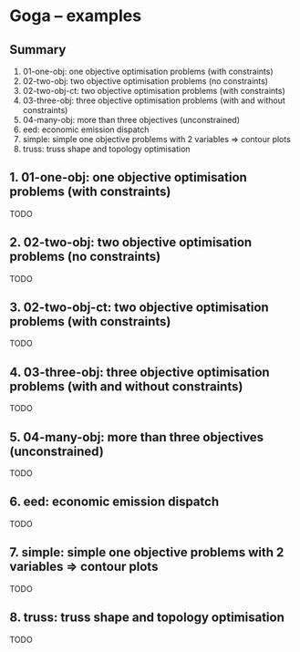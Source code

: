 # Goga &ndash; examples

## Summary
1. 01-one-obj:    one objective optimisation problems (with constraints)
2. 02-two-obj:    two objective optimisation problems (no constraints)
3. 02-two-obj-ct: two objective optimisation problems (with constraints)
4. 03-three-obj:  three objective optimisation problems (with and without constraints)
5. 04-many-obj:   more than three objectives (unconstrained)
6. eed:           economic emission dispatch
7. simple:        simple one objective problems with 2 variables => contour plots
8. truss:         truss shape and topology optimisation

## 1. 01-one-obj:    one objective optimisation problems (with constraints)

TODO

## 2. 02-two-obj:    two objective optimisation problems (no constraints)

TODO

## 3. 02-two-obj-ct: two objective optimisation problems (with constraints)

TODO

## 4. 03-three-obj:  three objective optimisation problems (with and without constraints)

TODO

## 5. 04-many-obj:   more than three objectives (unconstrained)

TODO

## 6. eed:           economic emission dispatch

TODO

## 7. simple:        simple one objective problems with 2 variables => contour plots

TODO

## 8. truss:         truss shape and topology optimisation

TODO
